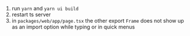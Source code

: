 1. run `yarn` and `yarn ui build`
2. restart ts server
3. in `packages/web/app/page.tsx` the other export `Frame` does not show up as an import option while typing or in quick menus